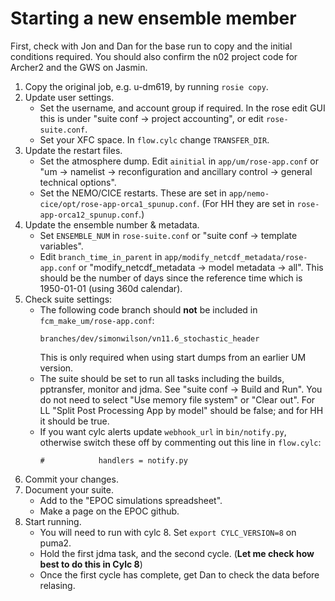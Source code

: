 # Starting a new ensemble member 

First, check with Jon and Dan for the base run to copy and the initial conditions required. 
You should also confirm the n02 project code for Archer2 and the GWS on Jasmin. 

1. Copy the original job, e.g. u-dm619, by running `rosie copy`. 
2. Update user settings.
   * Set the username, and account group if required.
     In the rose edit GUI this is under "suite conf &rarr; project accounting", or edit `rose-suite.conf`.
   * Set your XFC space. In `flow.cylc` change `TRANSFER_DIR`. 
3. Update the restart files.
   * Set the atmosphere dump.
     Edit `ainitial` in `app/um/rose-app.conf` or "um → namelist → reconfiguration and ancillary control → general technical options".
   * Set the NEMO/CICE restarts.
     These are set in `app/nemo-cice/opt/rose-app-orca1_spunup.conf`.
     (For HH they are set in `rose-app-orca12_spunup.conf`.)
4. Update the ensemble number & metadata.
   * Set `ENSEMBLE_NUM` in `rose-suite.conf` or "suite conf → template variables". 
   * Edit `branch_time_in_parent` in `app/modify_netcdf_metadata/rose-app.conf` or "modify_netcdf_metadata → model metadata → all".
     This should be the number of days since the reference time which is 1950-01-01 (using 360d calendar).
5. Check suite settings:
   * The following code branch should **not** be included in `fcm_make_um/rose-app.conf`: 
     ```
     branches/dev/simonwilson/vn11.6_stochastic_header
     ```
     This is only required when using start dumps from an earlier UM version.
   * The suite should be set to run all tasks including the builds, pptransfer, monitor and jdma. See "suite conf → Build and Run". 
     You do not need to select "Use memory file system" or "Clear out".
     For LL "Split Post Processing App by model" should be false; and for HH it should be true. 
   * If you want cylc alerts update `webhook_url` in `bin/notify.py`, otherwise switch these off by commenting out this line in `flow.cylc`:
     ```
     #            handlers = notify.py
6. Commit your changes.
7. Document your suite.
   * Add to the "EPOC simulations spreadsheet".
   * Make a page on the EPOC github.
8. Start running.
   * You will need to run with cylc 8. Set `export CYLC_VERSION=8` on puma2.
   * Hold the first jdma task, and the second cycle. (**Let me check how best to do this in Cylc 8**)
   * Once the first cycle has complete, get Dan to check the data before relasing. 
